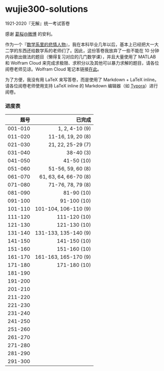 # wujie300-solutions
1921-2020『无解』统一考试答卷



感谢 [葛桜@微博](https://weibo.com/u/5744632120) 的安利。

作为一个『[数学系里的悲情人物](https://www.douban.com/group/topic/35353582/)』，我在本科毕业几年以后，基本上已经把大一大二学的东西还给数学系的老师们了。因此，这份答卷我放弃了一些不能在 10 分钟内谷歌出做法的题目（懒得复习对应的几门数学课），并且大量使用了 MATLAB 和 Wolfram Cloud 来完成求极限、求积分以及其他可以暴力求解的题目，请各位阅卷老师见谅。Wolfram Cloud 笔记本链接[在此](https://www.wolframcloud.com/obj/b87f8661-45cd-44f3-b789-333b46ee1df0)。

为了方便，我没有用 LaTeX 来写答卷，而是使用了 Markdown + LaTeX inline。请各位阅卷老师使用支持 LaTeX inline 的 Markdown 编辑器（如 [Typora](https://typora.io/)）进行阅卷。



### 进度表

|    题号 |                已完成 |
| ------: | --------------------: |
| 001-010 |        1, 2, 4-10 (9) |
| 011-020 |     11-16, 19, 20 (8) |
| 021-030 |     21, 22, 25-29 (7) |
| 031-040 |             38-40 (3) |
| 041-050 |            41-50 (10) |
| 051-060 |     51-56, 59, 60 (8) |
| 061-070 | 61, 63, 64, 66-70 (8) |
| 071-080 |     71-76, 78, 79 (8) |
| 081-090 |            81-90 (10) |
| 091-100 |           91-100 (10) |
| 101-110 |  101-104, 106-110 (9) |
| 111-120 |          111-120 (10) |
| 121-130 |          121-130 (10) |
| 131-140 |  131-133, 135-140 (9) |
| 141-150 |          141-150 (10) |
| 151-160 |          151-160 (10) |
| 161-170 |  161-163, 165-170 (9) |
| 171-180 |          171-180 (10) |
| 181-190 |                       |
| 191-200 |                       |
| 201-210 |                       |
| 211-220 |                       |
| 221-230 |                       |
| 231-240 |                       |
| 241-250 |                       |
| 251-260 |                       |
| 261-270 |                       |
| 271-280 |                       |
| 281-290 |                       |
| 291-300 |                       |

